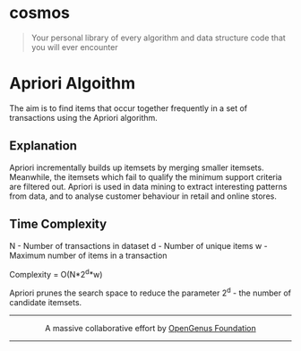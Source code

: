 # cosmos
> Your personal library of every algorithm and data structure code that you will ever encounter

# Apriori Algoithm

The aim is to find items that occur together frequently in a set of transactions using the Apriori algorithm.

## Explanation

Apriori incrementally builds up itemsets by merging smaller itemsets.
Meanwhile, the itemsets which fail to qualify the minimum support criteria are filtered out.
Apriori is used in data mining to extract interesting patterns from data, and to analyse customer behaviour in retail and online stores.

## Time Complexity

N - Number of transactions in dataset
d - Number of unique items
w - Maximum number of items in a transaction

Complexity = O(N\*2<sup>d</sup>\*w)

Apriori prunes the search space to reduce the parameter 2<sup>d</sup> - the number of candidate itemsets.

---

<p align="center">
	A massive collaborative effort by <a href="https://github.com/OpenGenus/cosmos">OpenGenus Foundation</a> 
</p>

---